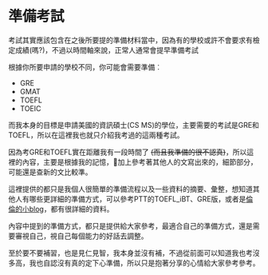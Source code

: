 # 準備考試

考試其實應該包含在之後所要提的準備材料當中，因為有的學校或許不會要求有檢定成績(嗎?)，不過以時間軸來說，正常人通常會提早準備考試

根據你所要申請的學校不同，你可能會需要準備︰

- GRE
- GMAT
- TOEFL
- TOEIC

而我本身的目標是申請美國的資訊碩士(CS MS)的學位，主要需要的考試是GRE和TOEFL，所以在這裡我也就只介紹我考過的這兩種考試。

因為考GRE和TOEFL實在距離我有一段時間了 ~~(而且我準備的很不認真)~~，所以這裡的內容，主要是根據我的記憶，加上參考著其他人的文寫出來的，細節部分，可能還是查新的文比較準。

這裡提供的都只是我個人很簡單的準備流程以及一些資料的摘要、彙整，想知道其他人有哪些更詳細的準備方式，可以參考PTT的TOEFL_iBT、GRE版，或者是[倫倫的小blog](http://xination.pixnet.net/blog)，都有很詳細的資料。

內容中提到的準備方式，都只是提供給大家參考，最適合自己的準備方式，還是需要審視自己，視自己每個能力的好話去調整。

至於要不要補習，也是見仁見智，我本身並沒有補，不過從前面可以知道我也考沒多高，我也自認沒有真的定下心準備，所以只是抱著分享的心情給大家參考參考。